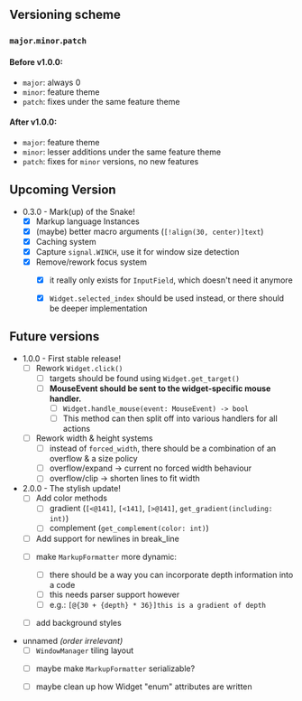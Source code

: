 Versioning scheme
-----------------

### `major`.`minor`.`patch`

#### Before v1.0.0:
- `major`: always 0
- `minor`: feature theme
- `patch`: fixes under the same feature theme

#### After v1.0.0:
- `major`: feature theme
- `minor`: lesser additions under the same feature theme
- `patch`: fixes for `minor` versions, no new features

Upcoming Version
----------------

- 0.3.0 - Mark(up) of the Snake!
    * [x] Markup language Instances
    * [x] (maybe) better macro arguments (`[!align(30, center)]text`)
    * [x] Caching system
    * [x] Capture `signal.WINCH`, use it for window size detection
    * [x] Remove/rework focus system
        + [x] it really only exists for `InputField`, which doesn't need it anymore
        + [x] `Widget.selected_index` should be used instead, or there should be deeper implementation


Future versions
---------------

- 1.0.0 - First stable release!
    * [ ] Rework `Widget.click()`
        + [ ] targets should be found using `Widget.get_target()`
        + [ ] **MouseEvent should be sent to the widget-specific mouse handler.**
            - [ ] `Widget.handle_mouse(event: MouseEvent) -> bool`
            - [ ] This method can then split off into various handlers for all actions

    * [ ] Rework width & height systems
        + [ ] instead of `forced_width`, there should be a combination of an overflow & a size policy
        + [ ] overflow/expand -> current no forced width behaviour
        + [ ] overflow/clip   -> shorten lines to fit width

- 2.0.0 - The stylish update!
    * [ ] Add color methods
        + [ ] gradient (`[<@141]`, `[<141]`, `[>@141]`, `get_gradient(including: int)`)
        + [ ] complement (`get_complement(color: int)`)

    + [ ] Add support for newlines in break_line

    * [ ] make `MarkupFormatter` more dynamic:
        + [ ] there should be a way you can incorporate depth information into a code
        + [ ] this needs parser support however
        + [ ] e.g.: `[@{30 + {depth} * 36}]this is a gradient of depth`

    * [ ] add background styles


- unnamed *(order irrelevant)*
    + [ ] `WindowManager` tiling layout

    * [ ] maybe make `MarkupFormatter` serializable?

    * [ ] maybe clean up how Widget "enum" attributes are written
